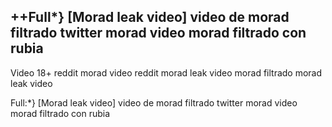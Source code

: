 <h2>++Full*} [Morad leak video] video de morad filtrado twitter morad video morad filtrado con rubia </h2>

Video 18+ reddit morad video reddit morad leak video morad filtrado morad leak video

Full:*} [Morad leak video] video de morad filtrado twitter morad video morad filtrado con rubia

